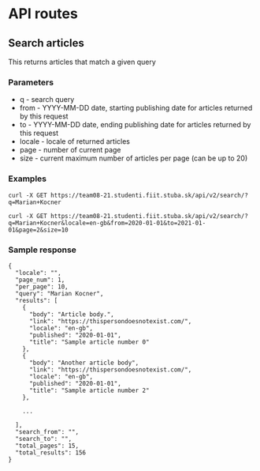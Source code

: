 # API routes


## Search articles
This returns articles that match a given query

### Parameters

* q - search query
* from - YYYY-MM-DD date, starting publishing date for articles returned by this request
* to - YYYY-MM-DD date, ending publishing date for articles returned by this request
* locale - locale of returned articles
* page - number of current page
* size - current maximum number of articles per page (can be up to 20)

### Examples

```
curl -X GET https://team08-21.studenti.fiit.stuba.sk/api/v2/search/?q=Marian+Kocner
```
```
curl -X GET https://team08-21.studenti.fiit.stuba.sk/api/v2/search/?q=Marian+Kocner&locale=en-gb&from=2020-01-01&to=2021-01-01&page=2&size=10
```

### Sample response

```
{
  "locale": "",
  "page_num": 1,
  "per_page": 10,
  "query": "Marian Kocner",
  "results": [
    {
      "body": "Article body.",
      "link": "https://thispersondoesnotexist.com/",
      "locale": "en-gb",
      "published": "2020-01-01",
      "title": "Sample article number 0"
    },
    {
      "body": "Another article body",
      "link": "https://thispersondoesnotexist.com/",
      "locale": "en-gb",
      "published": "2020-01-01",
      "title": "Sample article number 2"
    },
    
    ...
  
  ],
  "search_from": "",
  "search_to": "",
  "total_pages": 15,
  "total_results": 156
}
```
